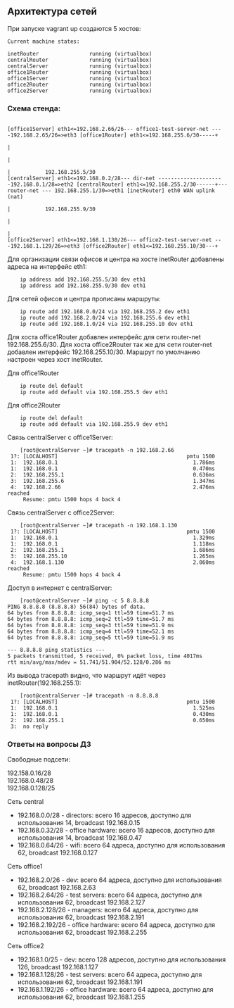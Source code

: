 ## Архитектура сетей
При запуске vagrant up создаются 5 хостов:
```console
Current machine states:

inetRouter                running (virtualbox)
centralRouter             running (virtualbox)
centralServer             running (virtualbox)
office1Router             running (virtualbox)
office1Server             running (virtualbox)
office2Router             running (virtualbox)
office2Server             running (virtualbox)
```

### Схема стенда:
```console

[office1Server] eth1<=192.168.2.66/26--- office1-test-server-net ----192.168.2.65/26=>eth3 [office1Router] eth1<=192.168.255.6/30-----+
																      |
																      |
																      |			  192.168.255.5/30
[centralServer] eth1<=192.168.0.2/28--- dir-net ---------------------192.168.0.1/28=>eth2 [centralRouter] eth1<=192.168.255.2/30------+--- router-net --- 192.168.255.1/30=>eth1 [inetRouter] eth0 WAN uplink (nat)
																      |			  192.168.255.9/30
																      |
																      |
[office2Server] eth1<=192.168.1.130/26--- office2-test-server-net ---192.168.1.129/26=>eth3 [office2Router] eth1<=192.168.255.10/30---+

```

Для организации связи офисов и центра на хосте inetRouter добавлены адреса на интерфейс eth1:
```console
    ip address add 192.168.255.5/30 dev eth1
    ip address add 192.168.255.9/30 dev eth1
```
Для сетей офисов и центра прописаны маршруты:
```console
    ip route add 192.168.0.0/24 via 192.168.255.2 dev eth1
    ip route add 192.168.2.0/24 via 192.168.255.6 dev eth1
    ip route add 192.168.1.0/24 via 192.168.255.10 dev eth1
```
Для хоста office1Router добавлен интерфейс для сети router-net 192.168.255.6/30. Для хоста office2Router так же для сети router-net 
добавлен интерфейс 192.168.255.10/30. Маршрут по умолчанию настроен через хост inetRouter.

Для office1Router
```console
    ip route del default
    ip route add default via 192.168.255.5 dev eth1
```

Для office2Router
```console
    ip route del default
    ip route add default via 192.168.255.9 dev eth1
```
Связь centralServer с office1Server:
```console
    [root@centralServer ~]# tracepath -n 192.168.2.66
 1?: [LOCALHOST]                                         pmtu 1500
 1:  192.168.0.1                                           1.786ms 
 1:  192.168.0.1                                           0.470ms 
 2:  192.168.255.1                                         0.636ms 
 3:  192.168.255.6                                         1.347ms 
 4:  192.168.2.66                                          2.476ms reached
     Resume: pmtu 1500 hops 4 back 4
```
Связь centralServer с office2Server:
```console
    [root@centralServer ~]# tracepath -n 192.168.1.130
 1?: [LOCALHOST]                                         pmtu 1500
 1:  192.168.0.1                                           1.329ms 
 1:  192.168.0.1                                           1.118ms 
 2:  192.168.255.1                                         1.686ms 
 3:  192.168.255.10                                        1.265ms 
 4:  192.168.1.130                                         2.060ms reached
     Resume: pmtu 1500 hops 4 back 4
```
Доступ в интернет с centralServer:
```console
    [root@centralServer ~]# ping -c 5 8.8.8.8
PING 8.8.8.8 (8.8.8.8) 56(84) bytes of data.
64 bytes from 8.8.8.8: icmp_seq=1 ttl=59 time=51.7 ms
64 bytes from 8.8.8.8: icmp_seq=2 ttl=59 time=51.7 ms
64 bytes from 8.8.8.8: icmp_seq=3 ttl=59 time=51.9 ms
64 bytes from 8.8.8.8: icmp_seq=4 ttl=59 time=52.1 ms
64 bytes from 8.8.8.8: icmp_seq=5 ttl=59 time=51.9 ms

--- 8.8.8.8 ping statistics ---
5 packets transmitted, 5 received, 0% packet loss, time 4017ms
rtt min/avg/max/mdev = 51.741/51.904/52.128/0.286 ms
```
Из вывода tracepath видно, что маршрут идёт через inetRouter(192.168.255.1):
```console
    [root@centralServer ~]# tracepath -n 8.8.8.8
 1?: [LOCALHOST]                                         pmtu 1500
 1:  192.168.0.1                                           1.525ms 
 1:  192.168.0.1                                           0.430ms 
 2:  192.168.255.1                                         0.650ms 
 3:  no reply
```

### Ответы на вопросы ДЗ

Свободные подсети:  

192.158.0.16/28  
192.168.0.48/28  
192.168.0.128/25  

Сеть central  
  - 192.168.0.0/28 - directors: всего 16 адресов, доступно для использования 14, broadcast 192.168.0.15  
  - 192.168.0.32/28 - office hardware: всего 16 адресов, доступно для использования 14, broadcast 192.168.0.47  
  - 192.168.0.64/26 - wifi: всего 64 адреса, доступно для использования 62, broadcast 192.168.0.127  

Сеть office1  
  - 192.168.2.0/26 - dev: всего 64 адреса, доступно для использования 62, broadcast 192.168.2.63  
  - 192.168.2.64/26 - test servers: всего 64 адреса, доступно для использования 62, broadcast 192.168.2.127  
  - 192.168.2.128/26 - managers: всего 64 адреса, доступно для использования 62, broadcast 192.168.2.191  
  - 192.168.2.192/26 - office hardware: всего 64 адреса, доступно для использования 62, broadcast 192.168.2.255  

Сеть office2  
  - 192.168.1.0/25 - dev: всего 128 адресов, доступно для использования 126, broadcast 192.168.1.127  
  - 192.168.1.128/26 - test servers: всего 64 адреса, доступно для использования 62, broadcast 192.168.1.191  
  - 192.168.1.192/26 - office hardware: всего 64 адреса, доступно для использования 62, broadcast 192.168.1.255  

